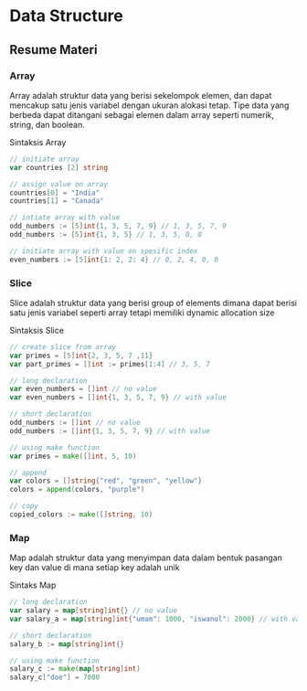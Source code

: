 # Data Structure

## Resume Materi

### Array

Array adalah struktur data yang berisi sekelompok elemen, dan dapat mencakup satu jenis variabel dengan ukuran alokasi tetap. Tipe data yang berbeda dapat ditangani sebagai elemen dalam array seperti numerik, string, dan boolean.

Sintaksis Array
```go
// initiate array
var countries [2] string

// assign value on array
countries[0] = "India"
countries[1] = "Canada"

// intiate array with value
odd_numbers := [5]int{1, 3, 5, 7, 9} // 1, 3, 5, 7, 9
odd_numbers := [5]int{1, 3, 5} // 1, 3, 5, 0, 0

// initiate array with value on spesific index
even_numbers := [5]int{1: 2, 2: 4} // 0, 2, 4, 0, 0
```

### Slice

Slice adalah struktur data yang berisi group of elements dimana dapat berisi satu jenis variabel seperti array tetapi memiliki dynamic allocation size

Sintaksis Slice
``` go
// create slice from array
var primes = [5]int{2, 3, 5, 7 ,11}
var part_primes = []int := primes[1:4] // 3, 5, 7

// long declaration
var even_numbers = []int // no value
var even_numbers = []int{1, 3, 5, 7, 9} // with value

// short declaration
odd_numbers := []int // no value
odd_numbers := []int{1, 3, 5, 7, 9} // with value

// using make function
var primes = make([]int, 5, 10)

// append
var colors = []string{"red", "green", "yellow"}
colors = append(colors, "purple")

// copy
copied_colors := make([]string, 10)
```

### Map
Map adalah struktur data yang menyimpan data dalam bentuk pasangan key dan value di mana setiap key adalah unik

Sintaks Map
```go
// long declaration
var salary = map[string]int{} // no value
var salary_a = map[string]int{"umam": 1000, "iswanul": 2000} // with value

// short declaration
salary_b := map[string]int{}

// using make function
salary_c := make(map[string]int)
salary_c["doe"] = 7000
```